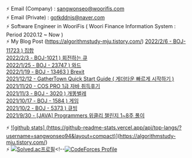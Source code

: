   ### 
⚡ Email (Company) : sangwonseo@woorifis.com  
⚡ Email (Private) : gotkddnjs@naver.com  
⚡ Software Engineer in WooriFis ( Woori Finance Information System : Period 2020.12 ~ Now )  
⚡ My Blog Post  (https://algorithmstudy-mju.tistory.com/) [2022/2/6 - BOJ-11723 ) 집합](https://algorithmstudy-mju.tistory.com/219) <br>
[2022/2/3 - BOJ-1021 ) 회전하는 큐](https://algorithmstudy-mju.tistory.com/218) <br>
[2022/1/25 - BOJ - 23747 ) 와드](https://algorithmstudy-mju.tistory.com/217) <br>
[2022/1/19 - BOJ - 13463 ) Brexit](https://algorithmstudy-mju.tistory.com/216) <br>
[2021/12/12 - GatherTown Quick Start Guide ( 게더타운 빠르게 시작하기 )](https://algorithmstudy-mju.tistory.com/215) <br>
[2021/11/20 - COS PRO 1급 자바 취득후기](https://algorithmstudy-mju.tistory.com/214) <br>
[2021/11/3 - BOJ - 3020 ) 개똥벌레](https://algorithmstudy-mju.tistory.com/213) <br>
[2021/10/17 - BOJ - 1584 ) 게임](https://algorithmstudy-mju.tistory.com/212) <br>
[2021/10/2 - BOJ - 5373 ) 큐빙](https://algorithmstudy-mju.tistory.com/211) <br>
[2021/9/30 - [JAVA] Programmers 위클리 챌린지 1~8주 풀이](https://algorithmstudy-mju.tistory.com/208) <br>

⚡ [![github stats]  (https://github-readme-stats.vercel.app/api/top-langs/?username=sangwonseo94&layout=compact)](https://github.com/anuraghazra/github-readme-stats)](https://algorithmstudy-mju.tistory.com/)  
⚡ [![Solved.ac프로필](http://mazassumnida.wtf/api/v2/generate_badge?boj=gotkddnjs)](https://solved.ac/gotkddnjs)<!--[![CodeForces Profile](https://cf.leed.at?id=sangwon)](https://codeforces.com/profile/sangwon)   

